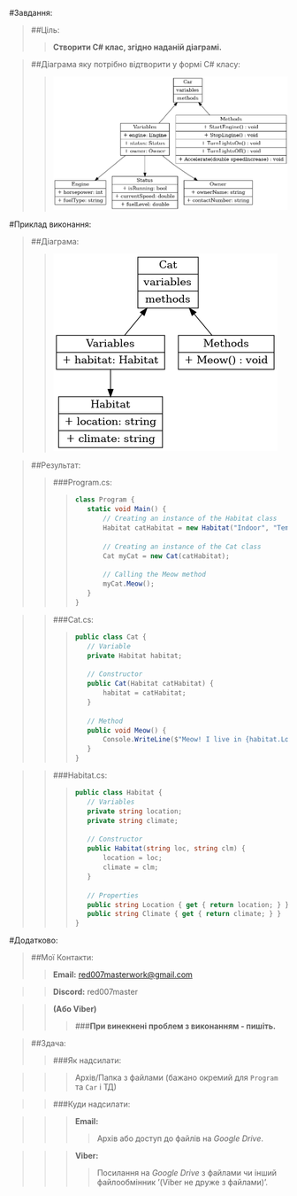 #Завдання:

>##Ціль:
>>**Створити C# клас, згідно наданій діаграмі.**

>##Діаграма яку потрібно відтворити у формі C# класу:
>>![Diagram1](./diag2-1.png)

#Приклад виконання:
>##Діаграма:
>>![Diagram1](./diag2-2.png)

>##Результат:
>>###Program.cs:
>>>```C#
>>>class Program {
>>>    static void Main() {
>>>        // Creating an instance of the Habitat class
>>>        Habitat catHabitat = new Habitat("Indoor", "Temperate");
>>>
>>>        // Creating an instance of the Cat class
>>>        Cat myCat = new Cat(catHabitat);
>>>
>>>        // Calling the Meow method
>>>        myCat.Meow();
>>>    }
>>>}
>>>```

>>###Cat.cs:
>>>```C#
>>>public class Cat {
>>>    // Variable
>>>    private Habitat habitat;
>>>
>>>    // Constructor
>>>    public Cat(Habitat catHabitat) {
>>>        habitat = catHabitat;
>>>    }
>>>
>>>    // Method
>>>    public void Meow() {
>>>        Console.WriteLine($"Meow! I live in {habitat.Location}.");
>>>    }
>>>}
>>>```

>>###Habitat.cs:
>>>```C#
>>>public class Habitat {
>>>    // Variables
>>>    private string location;
>>>    private string climate;
>>>
>>>    // Constructor
>>>    public Habitat(string loc, string clm) {
>>>        location = loc;
>>>        climate = clm;
>>>    }
>>>
>>>    // Properties
>>>    public string Location { get { return location; } }
>>>    public string Climate { get { return climate; } }
>>>}
>>>```

#Додатково:
>##Мої Контакти:
>>**Email:** red007masterwork@gmail.com

>>**Discord:** red007master

>>**(Або Viber)**
>>>###**При винекнені проблем з виконанням - пишіть.**

>##Здача:
>>###Як надсилати:

>>>Архів/Папка з файлами (бажано окремий для `Program` та `Car` і ТД)

>>###Куди надсилати:

>>>**Email:**
>>>>Архів або доступ до файлів на *Google Drive*.

>>>**Viber:**
>>>>Посилання на *Google Drive* з файлами чи інший файлообмінник ʼ(Viber не друже з файлами)ʼ.













